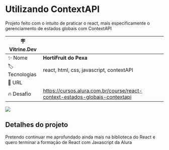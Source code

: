 # Utilizando ContextAPI

Projeto feito com o intuito de praticar o react, mais especificamente o gerenciamento de estados globais com ContextAPI

| :placard: Vitrine.Dev |     |
| -------------  | --- |
| :sparkles: Nome        | **HortiFruit do Pexa**
| :label: Tecnologias | react, html, css, javascript, contextAPI
| :rocket: URL         | 
| :fire: Desafio     | https://cursos.alura.com.br/course/react-context-estados-globais-contextapi

<!-- Inserir imagem com a #vitrinedev ao final do link -->
![](https://i.im.ge/2023/02/15/akkGIr.Screenshot-1.png#vitrinedev)

## Detalhes do projeto

Pretendo continuar me aprofundado ainda mais na biblioteca do React e quero terminar a formação de React com Javascript da Alura
